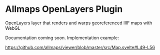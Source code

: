# Allmaps OpenLayers Plugin

OpenLayers layer that renders and warps georeferenced IIIF maps with WebGL

Documentation coming soon. Implementation example:

https://github.com/allmaps/viewer/blob/master/src/Map.svelte#L49-L56
